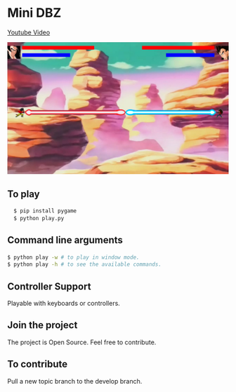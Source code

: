 Mini DBZ
========
[Youtube Video](https://www.youtube.com/watch?v=ppBaWFEijIE&feature=youtu.be)

![Alt text](/resources/imagens/divulgacao/imagem1.png?raw=true "mini-dbz")

To play
-------
```bash
  $ pip install pygame
  $ python play.py
```
Command line arguments
----------------------
```bash
$ python play -w # to play in window mode.
$ python play -h # to see the available commands.
```
Controller Support
------------------
Playable with keyboards or controllers.

Join the project
----------------
The project is Open Source. Feel free to contribute.

To contribute
-------------
Pull a new topic branch to the develop branch.
